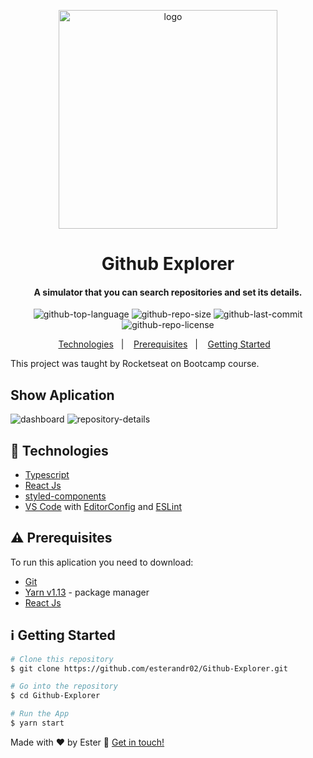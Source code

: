 <p align="center">
  <img alt="logo" src="src/assets/logo.svg" width="350"/>
</p>

<h1 align="center">
      Github Explorer
</h1>

<h4 align="center">
  A simulator that you can search repositories and set its details.
</h4>

<p align="center">
  <img alt="github-top-language" src="https://img.shields.io/github/languages/top/esterandr02/Github-Explorer">  
  <img alt="github-repo-size" src="https://img.shields.io/github/repo-size/esterandr02/Github-Explorer?color=red">
  <img alt="github-last-commit" src="https://img.shields.io/github/last-commit/esterandr02/Github-Explorer?color=green">
  <img alt="github-repo-license" src="https://img.shields.io/static/v1?label=license&message=MIT&color=blueviolet">
</p>

<p align="center">
  <a href="#rocket-technologies">Technologies</a>&nbsp;&nbsp;&nbsp;|&nbsp;&nbsp;&nbsp;
  <a href="#warning-prerequisites">Prerequisites</a>&nbsp;&nbsp;&nbsp;|&nbsp;&nbsp;&nbsp;
  <a href="#information_source-getting-started">Getting Started</a>&nbsp;&nbsp;&nbsp;
</p>

This project was taught by Rocketseat on Bootcamp course.

## Show Aplication
<img alt="dashboard" src="src/assets/dashboard.png"/>
<img alt="repository-details" src="src/assets/repository-details.png"/>

## :rocket: Technologies

-  [Typescript](https://www.typescriptlang.org/)
-  [React Js](https://reactjs.org/)
-  [styled-components](https://www.styled-components.com/)
-  [VS Code](https://code.visualstudio.com/) with [EditorConfig](https://editorconfig.org/) and [ESLint](https://eslint.org/docs/user-guide/getting-started)

## :warning: Prerequisites

To run this aplication you need to download:
- [Git](https://git-scm.com)
- [Yarn v1.13](https://yarnpkg.com/getting-started) - package manager
- [React Js](https://reactjs.org/)

  
## :information_source: Getting Started

```bash
# Clone this repository
$ git clone https://github.com/esterandr02/Github-Explorer.git

# Go into the repository
$ cd Github-Explorer

# Run the App
$ yarn start
```
Made with ♥ by Ester :wave: [Get in touch!](https://www.linkedin.com/in/ester-albuquerque-3589911a6/)
